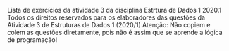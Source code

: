 Lista de exercícios da atividade 3 da disciplina Estrtura de Dados 1 2020.1
Todos os direitos reservados para os elaboradores das questões da Atividade 3 de Estruturas de Dados 1 (2020/1)
Atenção: Não copiem e colem as questões diretamente, pois não é assim que se aprende a lógica de programação!
